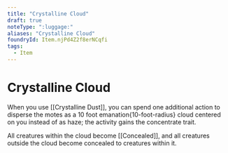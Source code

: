 ```yaml
---
title: "Crystalline Cloud"
draft: true
noteType: ":luggage:"
aliases: "Crystalline Cloud"
foundryId: Item.njPd4Z2f8erNCqfi
tags:
  - Item
---
```


# Crystalline Cloud

When you use [[Crystalline Dust]], you can spend one additional action to disperse the motes as a 10 foot emanation{10-foot-radius} cloud centered on you instead of as haze; the activity gains the concentrate trait.

All creatures within the cloud become [[Concealed]], and all creatures outside the cloud become concealed to creatures within it.
